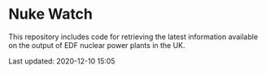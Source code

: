# Nuke Watch

This repository includes code for retrieving the latest information available on the output of EDF nuclear power plants in the UK.

Last updated: 2020-12-10 15:05